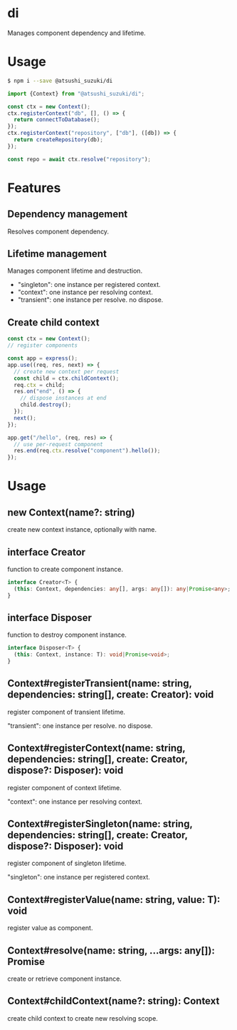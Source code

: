 di
==

Manages component dependency and lifetime.

# Usage
``` sh
$ npm i --save @atsushi_suzuki/di
```

``` typescript
import {Context} from "@atsushi_suzuki/di";

const ctx = new Context();
ctx.registerContext("db", [], () => {
  return connectToDatabase();
});
ctx.registerContext("repository", ["db"], ([db]) => {
  return createRepository(db);
});

const repo = await ctx.resolve("repository");
```

# Features
## Dependency management
Resolves component dependency.

## Lifetime management
Manages component lifetime and destruction.

 * "singleton": one instance per registered context.
 * "context": one instance per resolving context.
 * "transient": one instance per resolve. no dispose.

## Create child context

```typescript
const ctx = new Context();
// register components

const app = express();
app.use((req, res, next) => {
  // create new context per request
  const child = ctx.childContext();
  req.ctx = child;
  res.on("end", () => {
    // dispose instances at end
    child.destroy();
  });
  next();
});

app.get("/hello", (req, res) => {
  // use per-request component
  res.end(req.ctx.resolve("component").hello());
});
```

# Usage
## new Context(name?: string)
create new context instance, optionally with name.

## interface Creator<T>
function to create component instance.

```typescript
interface Creator<T> {
  (this: Context, dependencies: any[], args: any[]): any|Promise<any>;
}
```

## interface Disposer<T>
function to destroy component instance.

```typescript
interface Disposer<T> {
  (this: Context, instance: T): void|Promise<void>;
}
```

## Context#registerTransient<T>(name: string, dependencies: string[], create: Creator<T>): void
register component of transient lifetime.

"transient": one instance per resolve. no dispose.

## Context#registerContext<T>(name: string, dependencies: string[], create: Creator<T>, dispose?: Disposer<T>): void
register component of context lifetime.

"context": one instance per resolving context.

## Context#registerSingleton<T>(name: string, dependencies: string[], create: Creator<T>, dispose?: Disposer<T>): void
register component of singleton lifetime.

"singleton": one instance per registered context.

## Context#registerValue<T>(name: string, value: T): void
register value as component.

## Context#resolve(name: string, ...args: any[]): Promise<any>
create or retrieve component instance.

## Context#childContext(name?: string): Context
create child context to create new resolving scope. 
